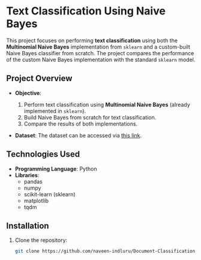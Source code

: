 # Text Classification Using Naive Bayes

This project focuses on performing **text classification** using both the **Multinomial Naive Bayes** implementation from `sklearn` and a custom-built Naive Bayes classifier from scratch. The project compares the performance of the custom Naive Bayes implementation with the standard `sklearn` model.

## Project Overview

- **Objective**: 
  1. Perform text classification using **Multinomial Naive Bayes** (already implemented in `sklearn`).
  2. Build Naive Bayes from scratch for text classification.
  3. Compare the results of both implementations.

- **Dataset**: The dataset can be accessed via [this link](https://drive.google.com/drive/folders/17asj7qWkdqDYcPTVjgG-i71fX4Pt1oZM?usp=sharing).

## Technologies Used

- **Programming Language**: Python
- **Libraries**: 
  - pandas
  - numpy
  - scikit-learn (sklearn)
  - matplotlib
  - tqdm

## Installation

1. Clone the repository:
   ```bash
   git clone https://github.com/naveen-indluru/Document-Classification.git
